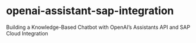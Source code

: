 # openai-assistant-sap-integration
Building a Knowledge-Based Chatbot with OpenAI’s Assistants API and SAP Cloud Integration
